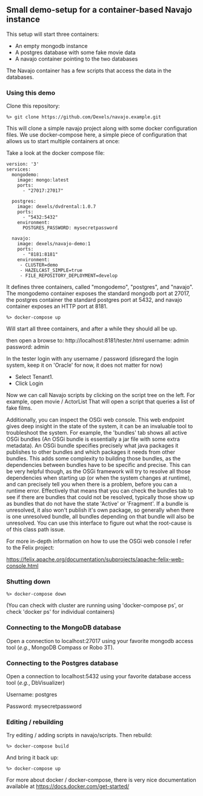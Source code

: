 ## Small demo-setup for a container-based Navajo instance ##

This setup will start three containers:
- An empty mongodb instance
- A postgres database with some fake movie data
- A navajo container pointing to the two databases

The Navajo container has a few scripts that access the data in the databases.

### Using this demo ###

Clone this repository:

```
%> git clone https://github.com/Dexels/navajo.example.git
```

This will clone a simple navajo project along with some docker configuration files.
We use docker-compose here, a simple piece of configuration that allows us to start multiple containers at once:

Take a look at the docker compose file:

```
version: '3'
services:
  mongodemo:
    image: mongo:latest
    ports:
      - "27017:27017"

  postgres:
    image: dexels/dvdrental:1.0.7
    ports:
      - "5432:5432"
    environment:
      POSTGRES_PASSWORD: mysecretpassword

  navajo:
    image: dexels/navajo-demo:1
    ports:
      - "8181:8181"
    environment:
     - CLUSTER=demo
     - HAZELCAST_SIMPLE=true
     - FILE_REPOSITORY_DEPLOYMENT=develop
```

It defines three containers, called "mongodemo", "postgres", and "navajo". The mongodemo container exposes the standard
mongodb port at 27017, the postgres container the standard postgres port at 5432, and navajo container exposes an HTTP
port at 8181.

```
%> docker-compose up
```

Will start all three containers, and after a while they should all be up.

then open a browse to:
http://localhost:8181/tester.html
username: admin password: admin

In the tester login with any username / password (disregard the login system, keep it on 'Oracle' for now, it does not matter for now)

- Select Tenant1.
- Click Login

Now we can call Navajo scripts by clicking on the script tree on the left.
For example, open movie / ActorList
That will open a script that queries a list of fake films.

Additionally, you can inspect the OSGi web console. This web endpoint gives deep insight in the state of the system, it can be an invaluable tool to troubleshoot the system.
For example, the 'bundles' tab shows all active OSGi bundles (An OSGi bundle is essentially a jar file with some extra metadata). An OSGi bundle specifies precisely what java packages it publishes to other bundles and which packages it needs from other bundles. This adds some complexity to building those bundles, as the dependencies between bundles have to be specific and precise.
This can be very helpful though, as the OSGi framework will try to resolve all those dependencies when starting up (or when the system changes at runtime), and can precisely tell you when there is a problem, before you can a runtime error.
Effectively that means that you can check the bundles tab to see if there are bundles that could not be resolved, typically those show up as bundles that do not have the state 'Active' or 'Fragment'. 
If a bundle is unresolved, it also won't publish it's own package, so generally when there is one unresolved bundle, all bundles depending on that bundle will also be unresolved.
You can use this interface to figure out what the root-cause is of this class path issue.

For more in-depth information on how to use the OSGi web console I refer to the Felix project:

https://felix.apache.org/documentation/subprojects/apache-felix-web-console.html


### Shutting down

```
%> docker-compose down
```

(You can check with cluster are running using 'docker-compose ps', or check 'docker ps' for individual containers)


### Connecting to the MongoDB database

Open a connection to localhost:27017 using your favorite mongodb access tool (*e.g.*, MongoDB Compass or Robo 3T).


### Connecting to the Postgres database

Open a connection to localhost:5432 using your favorite database access tool (*e.g.*, DbVisualizer)

Username: postgres 

Password: mysecretpassword

### Editing / rebuilding

Try editing / adding scripts in navajo/scripts.
Then rebuild:

```
%> docker-compose build
```

And bring it back up:

```
%> docker-compose up
```

For more about docker / docker-compose, there is very nice documentation available at
https://docs.docker.com/get-started/
